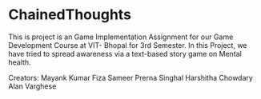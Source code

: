 # ChainedThoughts

This is project is an Game Implementation Assignment for our Game Development Course at VIT- Bhopal for 3rd Semester. In this Project, we have tried to spread awareness via a text-based story game on Mental health.

Creators: Mayank Kumar Fiza Sameer Prerna Singhal Harshitha Chowdary Alan Varghese
